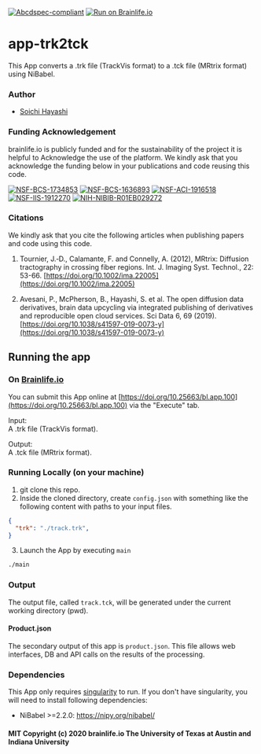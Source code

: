 [![Abcdspec-compliant](https://img.shields.io/badge/ABCD_Spec-v1.1-green.svg)](https://github.com/brain-life/abcd-spec)
[![Run on Brainlife.io](https://img.shields.io/badge/Brainlife-bl.app.100-blue.svg)](https://doi.org/10.25663/bl.app.100)

# app-trk2tck
This App converts a .trk file (TrackVis format) to a .tck file (MRtrix format) using NiBabel.

### Author
- [Soichi Hayashi](hayashis@iu.edu)

### Funding Acknowledgement
brainlife.io is publicly funded and for the sustainability of the project it is helpful to Acknowledge the use of the platform. We kindly ask that you acknowledge the funding below in your publications and code reusing this code.

[![NSF-BCS-1734853](https://img.shields.io/badge/NSF_BCS-1734853-blue.svg)](https://nsf.gov/awardsearch/showAward?AWD_ID=1734853)
[![NSF-BCS-1636893](https://img.shields.io/badge/NSF_BCS-1636893-blue.svg)](https://nsf.gov/awardsearch/showAward?AWD_ID=1636893)
[![NSF-ACI-1916518](https://img.shields.io/badge/NSF_ACI-1916518-blue.svg)](https://nsf.gov/awardsearch/showAward?AWD_ID=1916518)
[![NSF-IIS-1912270](https://img.shields.io/badge/NSF_IIS-1912270-blue.svg)](https://nsf.gov/awardsearch/showAward?AWD_ID=1912270)
[![NIH-NIBIB-R01EB029272](https://img.shields.io/badge/NIH_NIBIB-R01EB029272-green.svg)](https://grantome.com/grant/NIH/R01-EB029272-01)

### Citations
We kindly ask that you cite the following articles when publishing papers and code using this code. 

1. Tournier, J.‐D., Calamante, F. and Connelly, A. (2012), MRtrix: Diffusion tractography in crossing fiber regions. Int. J. Imaging Syst. Technol., 22: 53-66. [https://doi.org/10.1002/ima.22005](https://doi.org/10.1002/ima.22005)

2. Avesani, P., McPherson, B., Hayashi, S. et al. The open diffusion data derivatives, brain data upcycling via integrated publishing of derivatives and reproducible open cloud services. Sci Data 6, 69 (2019). [https://doi.org/10.1038/s41597-019-0073-y](https://doi.org/10.1038/s41597-019-0073-y)

## Running the app
### On [Brainlife.io](http://brainlife.io/) 
You can submit this App online at [https://doi.org/10.25663/bl.app.100](https://doi.org/10.25663/bl.app.100) via the "Execute" tab.

Input: \
A .trk file (TrackVis format).

Output: \
A .tck file (MRtrix format).

### Running Locally (on your machine)

1. git clone this repo.
2. Inside the cloned directory, create `config.json` with something like the following content with paths to your input files.

```json
{
  "trk": "./track.trk",
}
```

3. Launch the App by executing `main`

```bash
./main
```

### Output
The output file, called `track.tck`, will be generated under the current working directory (pwd). 

#### Product.json
The secondary output of this app is `product.json`. This file allows web interfaces, DB and API calls on the results of the processing. 

### Dependencies
This App only requires [singularity](https://www.sylabs.io/singularity/) to run. If you don't have singularity, you will need to install following dependencies:
* NiBabel >=2.2.0: https://nipy.org/nibabel/

#### MIT Copyright (c) 2020 brainlife.io The University of Texas at Austin and Indiana University
